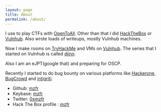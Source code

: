 ```yaml
---
layout: page
title: About
permalink: /about/
---
```


I use to play CTFs with [OpenToAll](https://ctftime.org/team/9135). Other than that I did [HackTheBox](http://hackthebox.eu/) or [Vulnhub](http://vulnhub.com/). Also wrote loads of writeups, mostly Vulnhub machines.

Now I make rooms on [TryHackMe](tryhackme.com/) and VMs on [Vulnhub](http://vulnhub.com/). The series that I started on Vulnhub is called [djinn](https://www.vulnhub.com/series/djinn,260/).

Also I am an eJPT(google that) and preparing for OSCP.

Recently I started to do bug bounty on various platforms like [Hackerone](hackerone.com/), [BugCrowd](Bugcrowd.com/) and [intigriti](intigriti.com/).


* Github: [mzfr](https://github.com/mzfr)
* Keybase: [mzfr](https://keybase.io/mzfr)
* Twitter: [0xmzfr](https://twitter.com/0xmzfr)
* Hack The Box profile : [mzfr](https://www.hackthebox.eu/home/users/profile/79568)

